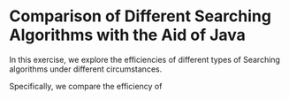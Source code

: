 # Comparison of Different Searching Algorithms with the Aid of Java

In this exercise, we explore the efficiencies of different types of Searching algorithms
under different circumstances.

Specifically, we compare the efficiency of 
